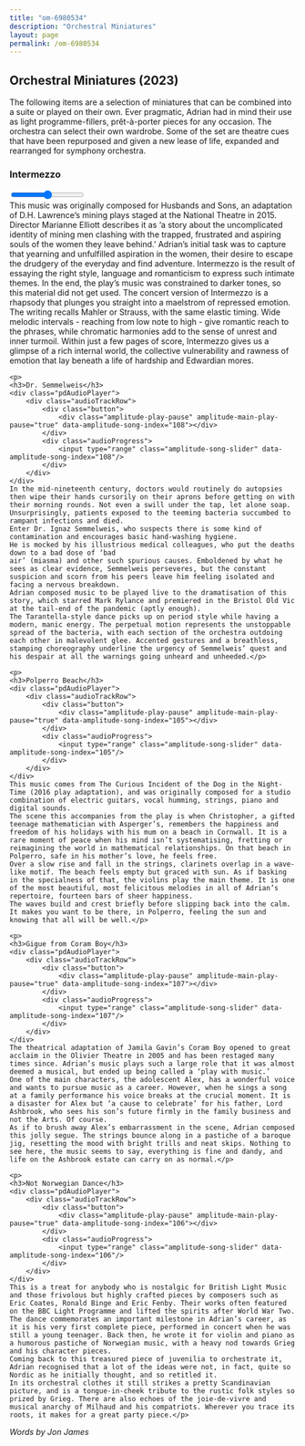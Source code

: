 ```yaml
---
title: "om-6980534"
description: "Orchestral Miniatures"
layout: page
permalink: /om-6980534
---
```

<h2>Orchestral Miniatures (2023)</h2>

<div class="pdMainContent">
    <p>
    The following items are a selection of miniatures that can be combined into a suite or played on their own. Ever pragmatic, Adrian had in mind their use as light programme-fillers, prêt-à-porter pieces for any occasion. The orchestra can select their own wardrobe.
    Some of the set are theatre cues that have been repurposed and given a new lease of life, expanded and rearranged for symphony orchestra.</p>
    <p>
    <h3>Intermezzo</h3>
    <div class="pdAudioPlayer">
        <div class="audioTrackRow">
            <div class="button">
                <div class="amplitude-play-pause" amplitude-main-play-pause="true" data-amplitude-song-index="104"></div>
            </div>
            <div class="audioProgress">
                <input type="range" class="amplitude-song-slider" data-amplitude-song-index="104"/>
            </div>
        </div>
    </div>
    This music was originally composed for Husbands and Sons, an adaptation of D.H. Lawrence’s mining plays staged at the National Theatre in 2015. Director Marianne Elliott describes it as ‘a story about the uncomplicated identity of mining men clashing with the trapped, frustrated and aspiring souls of the women they leave behind.’
    Adrian’s initial task was to capture that yearning and unfulfilled aspiration in the women, their desire to escape the drudgery of the everyday and find adventure. Intermezzo is the result of essaying the right style, language and romanticism to express such intimate themes. In the end, the play’s music was constrained to darker tones, so this material did not get used.
    The concert version of Intermezzo is a rhapsody that plunges you straight into a maelstrom of repressed emotion. The writing recalls Mahler or Strauss, with the same elastic timing. Wide melodic intervals - reaching from low note to high - give romantic reach to the phrases, while chromatic harmonies add to the sense of unrest and inner turmoil.
    Within just a few pages of score, Intermezzo gives us a glimpse of a rich internal world, the collective vulnerability and rawness of emotion that lay beneath a life of hardship and Edwardian mores.</p>

    <p>
    <h3>Dr. Semmelweis</h3>
    <div class="pdAudioPlayer">
        <div class="audioTrackRow">
            <div class="button">
                <div class="amplitude-play-pause" amplitude-main-play-pause="true" data-amplitude-song-index="108"></div>
            </div>
            <div class="audioProgress">
                <input type="range" class="amplitude-song-slider" data-amplitude-song-index="108"/>
            </div>
        </div>
    </div>
    In the mid-nineteenth century, doctors would routinely do autopsies then wipe their hands cursorily on their aprons before getting on with their morning rounds. Not even a swill under the tap, let alone soap. Unsurprisingly, patients exposed to the teeming bacteria succumbed to rampant infections and died.
    Enter Dr. Ignaz Semmelweis, who suspects there is some kind of contamination and encourages basic hand-washing hygiene.
    He is mocked by his illustrious medical colleagues, who put the deaths down to a bad dose of ‘bad
    air’ (miasma) and other such spurious causes. Emboldened by what he sees as clear evidence, Semmelweis perseveres, but the constant suspicion and scorn from his peers leave him feeling isolated and facing a nervous breakdown.
    Adrian composed music to be played live to the dramatisation of this story, which starred Mark Rylance and premiered in the Bristol Old Vic at the tail-end of the pandemic (aptly enough).
    The Tarantella-style dance picks up on period style while having a modern, manic energy. The perpetual motion represents the unstoppable spread of the bacteria, with each section of the orchestra outdoing each other in malevolent glee. Accented gestures and a breathless, stamping choreography underline the urgency of Semmelweis’ quest and his despair at all the warnings going unheard and unheeded.</p>

    <p>
    <h3>Polperro Beach</h3>
    <div class="pdAudioPlayer">
        <div class="audioTrackRow">
            <div class="button">
                <div class="amplitude-play-pause" amplitude-main-play-pause="true" data-amplitude-song-index="105"></div>
            </div>
            <div class="audioProgress">
                <input type="range" class="amplitude-song-slider" data-amplitude-song-index="105"/>
            </div>
        </div>
    </div>
    This music comes from The Curious Incident of the Dog in the Night-Time (2016 play adaptation), and was originally composed for a studio combination of electric guitars, vocal humming, strings, piano and digital sounds.
    The scene this accompanies from the play is when Christopher, a gifted teenage mathematician with Asperger’s, remembers the happiness and freedom of his holidays with his mum on a beach in Cornwall. It is a rare moment of peace when his mind isn’t systematising, fretting or reimagining the world in mathematical relationships. On that beach in Polperro, safe in his mother’s love, he feels free.
    Over a slow rise and fall in the strings, clarinets overlap in a wave-like motif. The beach feels empty but graced with sun. As if basking in the specialness of that, the violins play the main theme. It is one
    of the most beautiful, most felicitous melodies in all of Adrian’s repertoire, fourteen bars of sheer happiness.
    The waves build and crest briefly before slipping back into the calm. It makes you want to be there, in Polperro, feeling the sun and knowing that all will be well.</p>

    <p>
    <h3>Gigue from Coram Boy</h3>
    <div class="pdAudioPlayer">
        <div class="audioTrackRow">
            <div class="button">
                <div class="amplitude-play-pause" amplitude-main-play-pause="true" data-amplitude-song-index="107"></div>
            </div>
            <div class="audioProgress">
                <input type="range" class="amplitude-song-slider" data-amplitude-song-index="107"/>
            </div>
        </div>
    </div>
    The theatrical adaptation of Jamila Gavin’s Coram Boy opened to great acclaim in the Olivier Theatre in 2005 and has been restaged many times since. Adrian’s music plays such a large role that it was almost deemed a musical, but ended up being called a ‘play with music.’
    One of the main characters, the adolescent Alex, has a wonderful voice and wants to pursue music as a career. However, when he sings a song at a family performance his voice breaks at the crucial moment. It is a disaster for Alex but ‘a cause to celebrate’ for his father, Lord Ashbrook, who sees his son’s future firmly in the family business and not the Arts. Of course.
    As if to brush away Alex’s embarrassment in the scene, Adrian composed this jolly segue. The strings bounce along in a pastiche of a baroque jig, resetting the mood with bright trills and neat skips. Nothing to see here, the music seems to say, everything is fine and dandy, and life on the Ashbrook estate can carry on as normal.</p>
    
    <p>
    <h3>Not Norwegian Dance</h3>
    <div class="pdAudioPlayer">
        <div class="audioTrackRow">
            <div class="button">
                <div class="amplitude-play-pause" amplitude-main-play-pause="true" data-amplitude-song-index="106"></div>
            </div>
            <div class="audioProgress">
                <input type="range" class="amplitude-song-slider" data-amplitude-song-index="106"/>
            </div>
        </div>
    </div>
    This is a treat for anybody who is nostalgic for British Light Music and those frivolous but highly crafted pieces by composers such as Eric Coates, Ronald Binge and Eric Fenby. Their works often featured on the BBC Light Programme and lifted the spirits after World War Two.
    The dance commemorates an important milestone in Adrian’s career, as it is his very first complete piece, performed in concert when he was still a young teenager. Back then, he wrote it for violin and piano as a humorous pastiche of Norwegian music, with a heavy nod towards Grieg and his character pieces.
    Coming back to this treasured piece of juvenilia to orchestrate it, Adrian recognised that a lot of the ideas were not, in fact, quite so Nordic as he initially thought, and so retitled it.
    In its orchestral clothes it still strikes a pretty Scandinavian picture, and is a tongue-in-cheek tribute to the rustic folk styles so prized by Grieg. There are also echoes of the joie-de-vivre and musical anarchy of Milhaud and his compatriots. Wherever you trace its roots, it makes for a great party piece.</p>

<p><i>Words by Jon James</i></p>

</div>